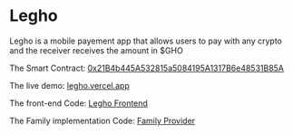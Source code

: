 # Legho

Legho is a mobile payement app that allows users to pay with any crypto and the receiver receives the amount in $GHO

The Smart Contract: [0x21B4b445A532815a5084195A1317B6e48531B85A](https://sepolia.etherscan.io/address/0x21B4b445A532815a5084195A1317B6e48531B85A)

The live demo: [legho.vercel.app](https://legho.vercel.app/)

The front-end Code: [Legho Frontend](https://github.com/dannpr/LGHO/tree/front-end)

The Family implementation Code: [Family Provider](https://github.com/dannpr/LGHO/blob/front-end/components/provider.tsx)
